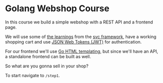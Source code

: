 # Golang Webshop Course

In this course we build a simple webshop with a REST API and a frontend page.

We will use some of [the learnings](https://blog.gerbenjacobs.nl/svc-an-opinionated-go-service-framework/) 
from the [svc framework](https://github.com/gerbenjacobs/svc), have a working shopping cart 
and use [JSON Web Tokens (JWT)](https://jwt.io/) for authentication.

For our frontend we'll use [Go HTML templating](https://gowebexamples.com/templates/), 
but since we'll have an API, a standalone frontend can be built as well.

So what are you gonna sell in your shop?

To start navigate to `/step1`.

